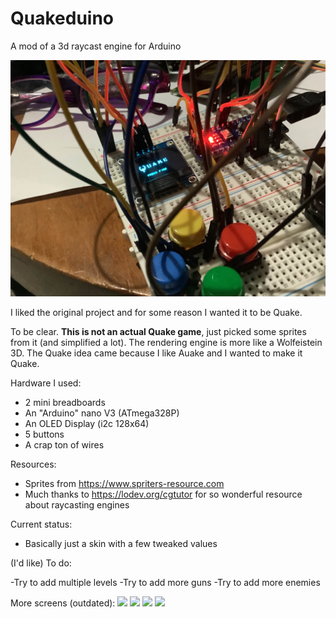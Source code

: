 # Quakeduino
A mod of a 3d raycast engine for Arduino

![](/images/screen-1.jpg)

I liked the original project and for some reason I wanted it to be Quake.

To be clear. **This is not an actual Quake game**, just picked some sprites from it (and simplified a lot). The rendering engine is more like a Wolfeistein 3D. The Quake idea came because I like Auake and I wanted to make it Quake.

Hardware I used:
- 2 mini breadboards
- An "Arduino" nano V3 (ATmega328P)
- An OLED Display (i2c 128x64)
- 5 buttons
- A crap ton of wires

Resources:
- Sprites from https://www.spriters-resource.com
- Much thanks to https://lodev.org/cgtutor for so wonderful resource about raycasting engines

Current status:
- Basically just a skin with a few tweaked values

(I'd like) To do:

-Try to add multiple levels
-Try to add more guns
-Try to add more enemies

More screens (outdated):
![](/images/screen-4.jpg?raw=true)
![](/images/screen-5.jpg?raw=true)
![](/images/screen-6.jpg?raw=true)
![](/images/screen-7.jpg?raw=true)
